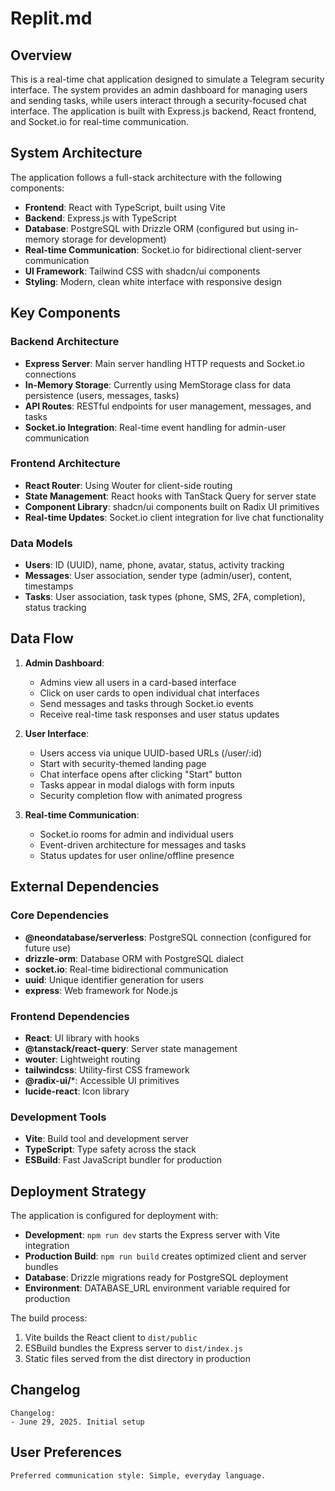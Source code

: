 # Replit.md

## Overview

This is a real-time chat application designed to simulate a Telegram security interface. The system provides an admin dashboard for managing users and sending tasks, while users interact through a security-focused chat interface. The application is built with Express.js backend, React frontend, and Socket.io for real-time communication.

## System Architecture

The application follows a full-stack architecture with the following components:

- **Frontend**: React with TypeScript, built using Vite
- **Backend**: Express.js with TypeScript 
- **Database**: PostgreSQL with Drizzle ORM (configured but using in-memory storage for development)
- **Real-time Communication**: Socket.io for bidirectional client-server communication
- **UI Framework**: Tailwind CSS with shadcn/ui components
- **Styling**: Modern, clean white interface with responsive design

## Key Components

### Backend Architecture
- **Express Server**: Main server handling HTTP requests and Socket.io connections
- **In-Memory Storage**: Currently using MemStorage class for data persistence (users, messages, tasks)
- **API Routes**: RESTful endpoints for user management, messages, and tasks
- **Socket.io Integration**: Real-time event handling for admin-user communication

### Frontend Architecture
- **React Router**: Using Wouter for client-side routing
- **State Management**: React hooks with TanStack Query for server state
- **Component Library**: shadcn/ui components built on Radix UI primitives
- **Real-time Updates**: Socket.io client integration for live chat functionality

### Data Models
- **Users**: ID (UUID), name, phone, avatar, status, activity tracking
- **Messages**: User association, sender type (admin/user), content, timestamps
- **Tasks**: User association, task types (phone, SMS, 2FA, completion), status tracking

## Data Flow

1. **Admin Dashboard**: 
   - Admins view all users in a card-based interface
   - Click on user cards to open individual chat interfaces
   - Send messages and tasks through Socket.io events
   - Receive real-time task responses and user status updates

2. **User Interface**:
   - Users access via unique UUID-based URLs (/user/:id)
   - Start with security-themed landing page
   - Chat interface opens after clicking "Start" button
   - Tasks appear in modal dialogs with form inputs
   - Security completion flow with animated progress

3. **Real-time Communication**:
   - Socket.io rooms for admin and individual users
   - Event-driven architecture for messages and tasks
   - Status updates for user online/offline presence

## External Dependencies

### Core Dependencies
- **@neondatabase/serverless**: PostgreSQL connection (configured for future use)
- **drizzle-orm**: Database ORM with PostgreSQL dialect
- **socket.io**: Real-time bidirectional communication
- **uuid**: Unique identifier generation for users
- **express**: Web framework for Node.js

### Frontend Dependencies
- **React**: UI library with hooks
- **@tanstack/react-query**: Server state management
- **wouter**: Lightweight routing
- **tailwindcss**: Utility-first CSS framework
- **@radix-ui/***: Accessible UI primitives
- **lucide-react**: Icon library

### Development Tools
- **Vite**: Build tool and development server
- **TypeScript**: Type safety across the stack
- **ESBuild**: Fast JavaScript bundler for production

## Deployment Strategy

The application is configured for deployment with:

- **Development**: `npm run dev` starts the Express server with Vite integration
- **Production Build**: `npm run build` creates optimized client and server bundles
- **Database**: Drizzle migrations ready for PostgreSQL deployment
- **Environment**: DATABASE_URL environment variable required for production

The build process:
1. Vite builds the React client to `dist/public`
2. ESBuild bundles the Express server to `dist/index.js`
3. Static files served from the dist directory in production

## Changelog

```
Changelog:
- June 29, 2025. Initial setup
```

## User Preferences

```
Preferred communication style: Simple, everyday language.
```